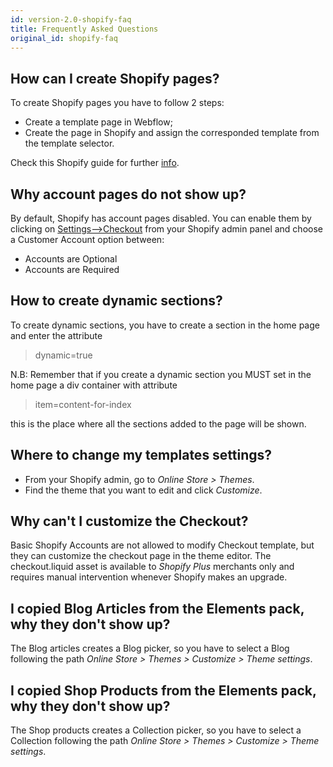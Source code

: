 ```yaml
---
id: version-2.0-shopify-faq
title: Frequently Asked Questions
original_id: shopify-faq
---
```


## How can I create Shopify pages?

To create Shopify pages you have to follow 2 steps:
- Create a template page in Webflow;
- Create the page in Shopify and assign the corresponded template from the template selector.

Check this Shopify guide for further [info](https://help.shopify.com/en/manual/sell-online/online-store/pages).

## Why account pages do not show up?

By default, Shopify has account pages disabled. You can enable them by clicking on [Settings-->Checkout](https://www.shopify.com/admin/settings/checkout) from your Shopify admin panel and choose a Customer Account option between:

- Accounts are Optional
- Accounts are Required

## How to create dynamic sections?

To create dynamic sections, you have to create a section in the home page and enter the attribute

> dynamic=true 

N.B: Remember that if you create a dynamic section you MUST set in the home page a div container with attribute 

> item=content-for-index

this is the place where all the sections added to the page will be shown.

## Where to change my templates settings?

- From your Shopify admin, go to *Online Store > Themes*.
- Find the theme that you want to edit and click *Customize*.

## Why can't I customize the Checkout?

Basic Shopify Accounts are not allowed to modify Checkout template, but they can customize the checkout page in the theme editor. The checkout.liquid asset is available to *Shopify Plus* merchants only and requires manual intervention whenever Shopify makes an upgrade.

## I copied Blog Articles from the Elements pack, why they don't show up?

The Blog articles creates a Blog picker, so you have to select a Blog following the path *Online Store > Themes > Customize > Theme settings*.

## I copied Shop Products from the Elements pack, why they don't show up?

The Shop products creates a Collection picker, so you have to select a Collection following the path *Online Store > Themes > Customize > Theme settings*.




